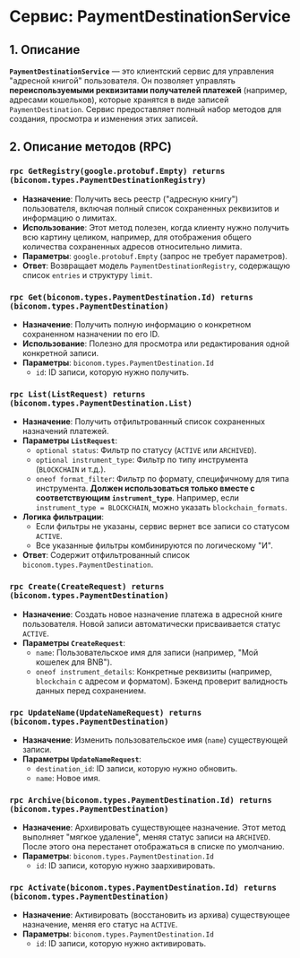# Сервис: PaymentDestinationService

## 1. Описание

**`PaymentDestinationService`** — это клиентский сервис для управления "адресной книгой" пользователя. Он позволяет управлять **переиспользуемыми реквизитами получателей платежей** (например, адресами кошельков), которые хранятся в виде записей `PaymentDestination`. Сервис предоставляет полный набор методов для создания, просмотра и изменения этих записей.

## 2. Описание методов (RPC)

### `rpc GetRegistry(google.protobuf.Empty) returns (biconom.types.PaymentDestinationRegistry)`
- **Назначение**: Получить весь реестр ("адресную книгу") пользователя, включая полный список сохраненных реквизитов и информацию о лимитах.
- **Использование**: Этот метод полезен, когда клиенту нужно получить всю картину целиком, например, для отображения общего количества сохраненных адресов относительно лимита.
- **Параметры**: `google.protobuf.Empty` (запрос не требует параметров).
- **Ответ**: Возвращает модель `PaymentDestinationRegistry`, содержащую список `entries` и структуру `limit`.

### `rpc Get(biconom.types.PaymentDestination.Id) returns (biconom.types.PaymentDestination)`
- **Назначение**: Получить полную информацию о конкретном сохраненном назначении по его ID.
- **Использование**: Полезно для просмотра или редактирования одной конкретной записи.
- **Параметры**: `biconom.types.PaymentDestination.Id`
    - `id`: ID записи, которую нужно получить.

### `rpc List(ListRequest) returns (biconom.types.PaymentDestination.List)`
- **Назначение**: Получить отфильтрованный список сохраненных назначений платежей.
- **Параметры `ListRequest`**:
    - `optional status`: Фильтр по статусу (`ACTIVE` или `ARCHIVED`).
    - `optional instrument_type`: Фильтр по типу инструмента (`BLOCKCHAIN` и т.д.).
    - `oneof format_filter`: Фильтр по формату, специфичному для типа инструмента. **Должен использоваться только вместе с соответствующим `instrument_type`**. Например, если `instrument_type = BLOCKCHAIN`, можно указать `blockchain_formats`.
- **Логика фильтрации**:
    - Если фильтры не указаны, сервис вернет все записи со статусом `ACTIVE`.
    - Все указанные фильтры комбинируются по логическому "И".
- **Ответ**: Содержит отфильтрованный список `biconom.types.PaymentDestination`.

### `rpc Create(CreateRequest) returns (biconom.types.PaymentDestination)`
- **Назначение**: Создать новое назначение платежа в адресной книге пользователя. Новой записи автоматически присваивается статус `ACTIVE`.
- **Параметры `CreateRequest`**:
    - `name`: Пользовательское имя для записи (например, "Мой кошелек для BNB").
    - `oneof instrument_details`: Конкретные реквизиты (например, `blockchain` с адресом и форматом). Бэкенд проверит валидность данных перед сохранением.

### `rpc UpdateName(UpdateNameRequest) returns (biconom.types.PaymentDestination)`
- **Назначение**: Изменить пользовательское имя (`name`) существующей записи.
- **Параметры `UpdateNameRequest`**:
    - `destination_id`: ID записи, которую нужно обновить.
    - `name`: Новое имя.

### `rpc Archive(biconom.types.PaymentDestination.Id) returns (biconom.types.PaymentDestination)`
- **Назначение**: Архивировать существующее назначение. Этот метод выполняет "мягкое удаление", меняя статус записи на `ARCHIVED`. После этого она перестанет отображаться в списке по умолчанию.
- **Параметры**: `biconom.types.PaymentDestination.Id`
    - `id`: ID записи, которую нужно заархивировать.

### `rpc Activate(biconom.types.PaymentDestination.Id) returns (biconom.types.PaymentDestination)`
- **Назначение**: Активировать (восстановить из архива) существующее назначение, меняя его статус на `ACTIVE`.
- **Параметры**: `biconom.types.PaymentDestination.Id`
    - `id`: ID записи, которую нужно активировать.
